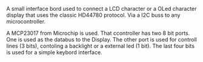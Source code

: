 A small interface bord used to connect a LCD character or a OLed character
display that uses the classic HD44780 protocol. Via a I2C buss to any microcontroller.

A MCP23017 from Microchip is used. That ccontroller has two 8 bit ports. One is 
used as the databus to the Display. The other port is used for controll lines (3 bits), contoling a backlight or a external led (1 bit). The last four bits is
used for a simple keybord interface.

